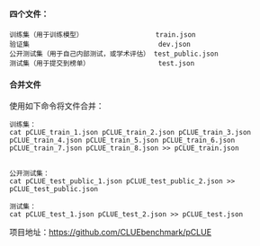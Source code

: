 
#### 四个文件：

    训练集（用于训练模型）                  train.json
    验证集                                dev.json
    公开测试集（用于自己内部测试，或学术评估） test_public.json
    测试集（用于提交到榜单）                 test.json

#### 合并文件 

使用如下命令将文件合并：
    
    训练集：
    cat pCLUE_train_1.json pCLUE_train_2.json pCLUE_train_3.json pCLUE_train_4.json pCLUE_train_5.json pCLUE_train_6.json pCLUE_train_7.json pCLUE_train_8.json >> pCLUE_train.json
    
    
    公开测试集：
    cat pCLUE_test_public_1.json pCLUE_test_public_2.json >> pCLUE_test_public.json
    
    测试集：
    cat pCLUE_test_1.json pCLUE_test_2.json >> pCLUE_test.json

项目地址：https://github.com/CLUEbenchmark/pCLUE